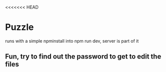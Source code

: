 <<<<<<< HEAD
# Puzzle

runs with a simple npminstall into npm run dev, server is part of it

## Fun, try to find out the password to get to edit the files


